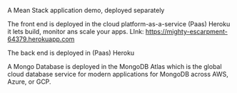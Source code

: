 A Mean Stack application demo, deployed separately

The front end is deployed in the cloud platform-as-a-service (Paas) Heroku it lets build, monitor ans scale your apps. LInk: https://mighty-escarpment-64379.herokuapp.com

The back end is deployed in (Paas) Heroku

A Mongo Database is deployed in the MongoDB Atlas which is the global cloud database service for modern applications for MongoDB across AWS, Azure, or GCP.

